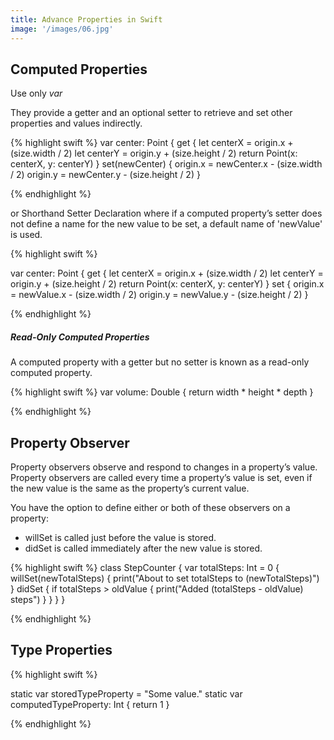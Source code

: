 ```yaml
---
title: Advance Properties in Swift
image: '/images/06.jpg'
---
```


## Computed Properties
Use only *var*

They provide a getter and an optional setter to retrieve and set other properties and values indirectly.

{% highlight swift %}
var center: Point {
        get {
            let centerX = origin.x + (size.width / 2)
            let centerY = origin.y + (size.height / 2)
            return Point(x: centerX, y: centerY)
        }
        set(newCenter) {
            origin.x = newCenter.x - (size.width / 2)
            origin.y = newCenter.y - (size.height / 2)
        }

{% endhighlight %}


or Shorthand Setter Declaration where if a computed property’s setter does not define a name for the new value to be set, a default name of 'newValue' is used.  

{% highlight swift %}

var center: Point {
        get {
            let centerX = origin.x + (size.width / 2)
            let centerY = origin.y + (size.height / 2)
            return Point(x: centerX, y: centerY)
        }
        set {
            origin.x = newValue.x - (size.width / 2)
            origin.y = newValue.y - (size.height / 2)
        }

{% endhighlight %}


##### Read-Only Computed Properties
A computed property with a getter but no setter is known as a read-only computed property.

{% highlight swift %}
var volume: Double {
        return width * height * depth
    }

{% endhighlight %}




## Property Observer

Property observers observe and respond to changes in a property’s value. Property observers are called every time a property’s value is set, even if the new value is the same as the property’s current value.


You have the option to define either or both of these observers on a property:

* willSet is called just before the value is stored.
* didSet is called immediately after the new value is stored.

{% highlight swift %}
class StepCounter {
    var totalSteps: Int = 0 {
        willSet(newTotalSteps) {
            print("About to set totalSteps to \(newTotalSteps)")
        }
        didSet {
            if totalSteps > oldValue  {
                print("Added \(totalSteps - oldValue) steps")
            }
        }
    }
}

{% endhighlight %}


## Type Properties

{% highlight swift %}

static var storedTypeProperty = "Some value."
    static var computedTypeProperty: Int {
        return 1
    }

{% endhighlight %}

